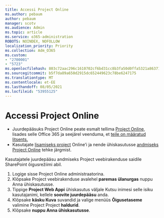 ```yaml
---
title: Accessi Project Online
ms.author: pebaum
author: pebaum
manager: scotv
ms.audience: Admin
ms.topic: article
ms.service: o365-administration
ROBOTS: NOINDEX, NOFOLLOW
localization_priority: Priority
ms.collection: Adm_O365
ms.custom:
- "2700001"
- "5723"
ms.openlocfilehash: 803c72aac296c1610702cf6bd31cc8b3fa50d0ffa5321a8637186992bd51de3f
ms.sourcegitcommit: b5f7da89a650d2915dc652449623c78be6247175
ms.translationtype: MT
ms.contentlocale: et-EE
ms.lasthandoff: 08/05/2021
ms.locfileid: "53955125"
---
```

# <a name="access-project-online"></a>Accessi Project Online

- Juurdepääsuks Project Online peate esmalt tellima [Project Online,](https://docs.microsoft.com/ProjectOnline/get-started-with-project-online) lisades selle Office 365 ja seejärel veenduma, et [teile on määratud litsents.](https://docs.microsoft.com/ProjectOnline/step-1-sign-up-for-project-online#next-make-sure-you-can-get-in)
- Kasutajate [lisamiseks project](https://docs.microsoft.com/ProjectOnline/step-2-add-people-to-project-online) Online'i ja nende ühiskasutusse [andmiseks Project Online](https://docs.microsoft.com/ProjectOnline/step-2-add-people-to-project-online#4-finally-share-project-online-with-the-people-you-added) tehke järgmist.

Kasutajatele juurdepääsu andmiseks Project veebirakenduse saidile SharePoint õigusrežiimi abil.

1. Logige sisse Project Online administraatorina.
2. Klõpsake Project veebirakenduse avalehel **paremas ülanurgas** nuppu Anna ühiskasutusse.
3. Tippige **Project Web Appi** ühiskasutus väljale Kutsu inimesi selle isiku kasutajanimi, kellele **soovite juurdepääsu** anda.
4. Klõpsake **käsku Kuva** suvandid ja valige menüüs **Õigusetaseme** valimine Project Project **haldurid**.
5. Klõpsake **nuppu Anna ühiskasutusse**.
